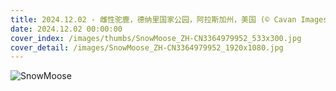 ```yaml
---
title: 2024.12.02 - 雌性驼鹿，德纳里国家公园，阿拉斯加州，美国 (© Cavan Images/Alamy Stock Photo)
date: 2024.12.02 00:00:00
cover_index: /images/thumbs/SnowMoose_ZH-CN3364979952_533x300.jpg
cover_detail: /images/SnowMoose_ZH-CN3364979952_1920x1080.jpg
---
```


![SnowMoose](/images/SnowMoose_ZH-CN3364979952_1920x1080.jpg)
